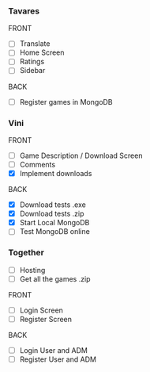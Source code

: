 ### Tavares

FRONT

- [ ] Translate
- [ ] Home Screen
- [ ] Ratings
- [ ] Sidebar

BACK

- [ ] Register games in MongoDB

### Vini

FRONT 

- [ ] Game Description / Download Screen
- [ ] Comments
- [x] Implement downloads

BACK

- [x] Download tests .exe
- [x] Download tests .zip
- [x] Start Local MongoDB 
- [ ] Test MongoDB online

### Together

- [ ] Hosting
- [ ] Get all the games .zip

FRONT 

- [ ] Login Screen 
- [ ] Register Screen

BACK

- [ ] Login User and ADM
- [ ] Register User and ADM